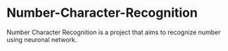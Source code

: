 # Number-Character-Recognition
Number Character Recognition is a project that aims to recognize number using neuronal network.
